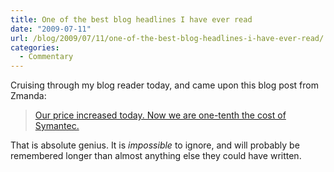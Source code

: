 ```yaml
---
title: One of the best blog headlines I have ever read
date: "2009-07-11"
url: /blog/2009/07/11/one-of-the-best-blog-headlines-i-have-ever-read/
categories:
  - Commentary
---
```

Cruising through my blog reader today, and came upon this blog post from Zmanda:

> [Our price increased today. Now we are one-tenth the cost of Symantec.](http://www.zmanda.com/blogs/?p=164)

That is absolute genius. It is *impossible* to ignore, and will probably be remembered longer than almost anything else they could have written.


